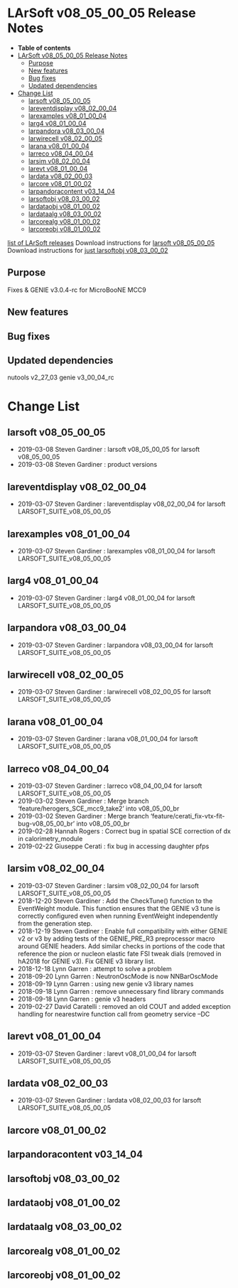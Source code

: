 LArSoft v08\_05\_00\_05 Release Notes
=============================================================================

-   **Table of contents**
-   [LArSoft v08\_05\_00\_05 Release Notes](#LArSoft-v08_05_00_05-Release-Notes)
    -   [Purpose](#Purpose)
    -   [New features](#New-features)
    -   [Bug fixes](#Bug-fixes)
    -   [Updated dependencies](#Updated-dependencies)
-   [Change List](#Change-List)
    -   [larsoft v08\_05\_00\_05](#larsoft-v08_05_00_05)
    -   [lareventdisplay v08\_02\_00\_04](#lareventdisplay-v08_02_00_04)
    -   [larexamples v08\_01\_00\_04](#larexamples-v08_01_00_04)
    -   [larg4 v08\_01\_00\_04](#larg4-v08_01_00_04)
    -   [larpandora v08\_03\_00\_04](#larpandora-v08_03_00_04)
    -   [larwirecell v08\_02\_00\_05](#larwirecell-v08_02_00_05)
    -   [larana v08\_01\_00\_04](#larana-v08_01_00_04)
    -   [larreco v08\_04\_00\_04](#larreco-v08_04_00_04)
    -   [larsim v08\_02\_00\_04](#larsim-v08_02_00_04)
    -   [larevt v08\_01\_00\_04](#larevt-v08_01_00_04)
    -   [lardata v08\_02\_00\_03](#lardata-v08_02_00_03)
    -   [larcore v08\_01\_00\_02](#larcore-v08_01_00_02)
    -   [larpandoracontent v03\_14\_04](#larpandoracontent-v03_14_04)
    -   [larsoftobj v08\_03\_00\_02](#larsoftobj-v08_03_00_02)
    -   [lardataobj v08\_01\_00\_02](#lardataobj-v08_01_00_02)
    -   [lardataalg v08\_03\_00\_02](#lardataalg-v08_03_00_02)
    -   [larcorealg v08\_01\_00\_02](#larcorealg-v08_01_00_02)
    -   [larcoreobj v08\_01\_00\_02](#larcoreobj-v08_01_00_02)

[list of LArSoft releases](LArSoft_release_list)
Download instructions for [larsoft v08\_05\_00\_05](http://scisoft.fnal.gov/scisoft/bundles/larsoft/v08_05_00_05/larsoft-v08_05_00_05.html)
Download instructions for [just larsoftobj v08\_03\_00\_02](http://scisoft.fnal.gov/scisoft/bundles/larsoftobj/v08_03_00_02/larsoftobj-v08_03_00_02.html)

Purpose
--------------------

Fixes & GENIE v3.0.4-rc for MicroBooNE MCC9

New features
------------------------------

Bug fixes
------------------------

Updated dependencies
----------------------------------------------

nutools v2\_27\_03
genie v3\_00\_04\_rc

Change List
============================

larsoft v08\_05\_00\_05
-------------------------------------------------

-   2019-03-08 Steven Gardiner : larsoft v08\_05\_00\_05 for larsoft v08\_05\_00\_05
-   2019-03-08 Steven Gardiner : product versions

lareventdisplay v08\_02\_00\_04
-----------------------------------------------------------------

-   2019-03-07 Steven Gardiner : lareventdisplay v08\_02\_00\_04 for larsoft LARSOFT\_SUITE\_v08\_05\_00\_05

larexamples v08\_01\_00\_04
---------------------------------------------------------

-   2019-03-07 Steven Gardiner : larexamples v08\_01\_00\_04 for larsoft LARSOFT\_SUITE\_v08\_05\_00\_05

larg4 v08\_01\_00\_04
---------------------------------------------

-   2019-03-07 Steven Gardiner : larg4 v08\_01\_00\_04 for larsoft LARSOFT\_SUITE\_v08\_05\_00\_05

larpandora v08\_03\_00\_04
-------------------------------------------------------

-   2019-03-07 Steven Gardiner : larpandora v08\_03\_00\_04 for larsoft LARSOFT\_SUITE\_v08\_05\_00\_05

larwirecell v08\_02\_00\_05
---------------------------------------------------------

-   2019-03-07 Steven Gardiner : larwirecell v08\_02\_00\_05 for larsoft LARSOFT\_SUITE\_v08\_05\_00\_05

larana v08\_01\_00\_04
-----------------------------------------------

-   2019-03-07 Steven Gardiner : larana v08\_01\_00\_04 for larsoft LARSOFT\_SUITE\_v08\_05\_00\_05

larreco v08\_04\_00\_04
-------------------------------------------------

-   2019-03-07 Steven Gardiner : larreco v08\_04\_00\_04 for larsoft LARSOFT\_SUITE\_v08\_05\_00\_05
-   2019-03-02 Steven Gardiner : Merge branch ‘feature/herogers\_SCE\_mcc9\_take2’ into v08\_05\_00\_br
-   2019-03-02 Steven Gardiner : Merge branch ‘feature/cerati\_fix-vtx-fit-bug-v08\_05\_00\_br’ into v08\_05\_00\_br
-   2019-02-28 Hannah Rogers : Correct bug in spatial SCE correction of dx in calorimetry\_module
-   2019-02-22 Giuseppe Cerati : fix bug in accessing daughter pfps

larsim v08\_02\_00\_04
-----------------------------------------------

-   2019-03-07 Steven Gardiner : larsim v08\_02\_00\_04 for larsoft LARSOFT\_SUITE\_v08\_05\_00\_05
-   2018-12-20 Steven Gardiner : Add the CheckTune() function to the EventWeight module. This function ensures that the GENIE v3 tune is correctly configured even when running EventWeight independently from the generation step.
-   2018-12-19 Steven Gardiner : Enable full compatibility with either GENIE v2 or v3 by adding tests of the GENIE\_PRE\_R3 preprocessor macro around GENIE headers. Add similar checks in portions of the code that reference the pion or nucleon elastic fate FSI tweak dials (removed in hA2018 for GENIE v3). Fix GENIE v3 library list.
-   2018-12-18 Lynn Garren : attempt to solve a problem
-   2018-09-20 Lynn Garren : NeutronOscMode is now NNBarOscMode
-   2018-09-19 Lynn Garren : using new genie v3 library names
-   2018-09-18 Lynn Garren : remove unnecessary find library commands
-   2018-09-18 Lynn Garren : genie v3 headers
-   2019-02-27 David Caratelli : removed an old COUT and added exception handling for nearestwire function call from geometry service –DC

larevt v08\_01\_00\_04
-----------------------------------------------

-   2019-03-07 Steven Gardiner : larevt v08\_01\_00\_04 for larsoft LARSOFT\_SUITE\_v08\_05\_00\_05

lardata v08\_02\_00\_03
-------------------------------------------------

-   2019-03-07 Steven Gardiner : lardata v08\_02\_00\_03 for larsoft LARSOFT\_SUITE\_v08\_05\_00\_05

larcore v08\_01\_00\_02
-------------------------------------------------

larpandoracontent v03\_14\_04
--------------------------------------------------------------

larsoftobj v08\_03\_00\_02
-------------------------------------------------------

lardataobj v08\_01\_00\_02
-------------------------------------------------------

lardataalg v08\_03\_00\_02
-------------------------------------------------------

larcorealg v08\_01\_00\_02
-------------------------------------------------------

larcoreobj v08\_01\_00\_02
-------------------------------------------------------
